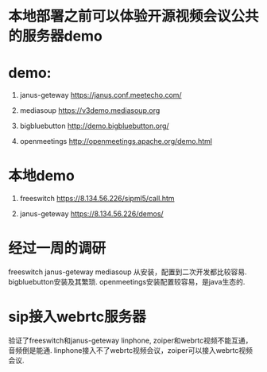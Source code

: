 # 本地部署之前可以体验开源视频会议公共的服务器demo

# demo:
1. janus-geteway
https://janus.conf.meetecho.com/

2. mediasoup
https://v3demo.mediasoup.org

3. bigbluebutton
http://demo.bigbluebutton.org/

4. openmeetings
http://openmeetings.apache.org/demo.html

# 本地demo
1. freeswitch
https://8.134.56.226/sipml5/call.htm

2. janus-geteway
https://8.134.56.226/demos/

# 经过一周的调研
freeswitch janus-geteway mediasoup 从安装，配置到二次开发都比较容易.
bigbluebutton安装及其繁琐. 
openmeetings安装配置较容易，是java生态的.

# sip接入webrtc服务器
验证了freeswitch和janus-geteway
linphone, zoiper和webrtc视频不能互通，音频倒是能通. 
linphone接入不了webrtc视频会议，zoiper可以接入webrtc视频会议.
